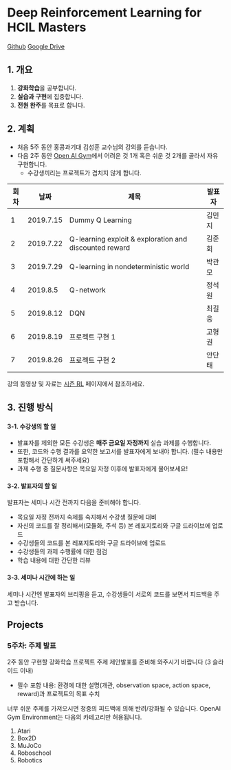 # Deep Reinforcement Learning for HCIL Masters

[Github](https://github.com/SNU-HCIL/2019-Summer-Seminar) [Google Drive](https://drive.google.com/drive/u/3/folders/15HQI7Ycc29T6jH7UaqXs4O9TRNDl-Ljb)

## 1. 개요

1. **강화학습**을 공부합니다.
2. **실습과 구현**에 집중합니다.
3. **전원 완주**를 목표로 합니다.

## 2. 계획

* 처음 5주 동안 홍콩과기대 김성훈 교수님의 강의를 듣습니다.
* 다음 2주 동안 [Open AI Gym](https://gym.openai.com/envs/Acrobot-v1/)에서 어려운 것 1개 혹은 쉬운 것 2개를 골라서 자유 구현합니다.
    * 수강생끼리는 프로젝트가 겹치지 않게 합니다.
    
회차 | 날짜 | 제목 | 발표자
-----|-----|------|-------
1 | 2019.7.15 | Dummy Q Learning | 김민지
2 | 2019.7.22 | Q-learning exploit & exploration and discounted reward | 김준회
3 | 2019.7.29 | Q-learning in nondeterministic world | 박관모
4 | 2019.8.5 | Q-network | 정석원
5 | 2019.8.12 | DQN | 최길웅
6 | 2019.8.19 | 프로젝트 구현 1 | 고형권
7 | 2019.8.26 | 프로젝트 구현 2 | 안단태

강의 동영상 및 자료는 [시즌 RL](https://hunkim.github.io/ml/) 페이지에서 참조하세요.

## 3. 진행 방식

#### 3-1. 수강생의 할 일

* 발표자를 제외한 모든 수강생은 **매주 금요일 자정까지** 실습 과제를 수행합니다.
* 또한, 코드와 수행 결과를 요약한 보고서를 발표자에게 보내야 합니다. (필수 내용만 포함해서 간단하게 써주세요)
* 과제 수행 중 질문사항은 목요일 자정 이후에 발표자에게 물어보세요!
    
#### 3-2. 발표자의 할 일 

발표자는 세미나 시간 전까지 다음을 준비해야 합니다.

* 목요일 자정 전까지 숙제를 숙지해서 수강생 질문에 대비
* 자신의 코드를 잘 정리해서(모듈화, 주석 등) 본 레포지토리와 구글 드라이브에 업로드
* 수강생들의 코드를 본 레포지토리와 구글 드라이브에 업로드
* 수강생들의 과제 수행률에 대한 점검
* 학습 내용에 대한 간단한 리뷰

#### 3-3. 세미나 시간에 하는 일 

세미나 시간엔 발표자의 브리핑을 듣고, 수강생들이 서로의 코드를 보면서 피드백을 주고 받습니다.


## Projects

### 5주차: 주제 발표

2주 동안 구현할 강화학습 프로젝트 주제 제안발표를 준비해 와주시기 바랍니다 (3 슬라이드 이내)

* 필수 포함 내용: 환경에 대한 설명(개관, observation space, action space, reward)과 프로젝트의 목표 수치

너무 쉬운 주제를 가져오시면 청중의 피드백에 의해 반려/강화될 수 있습니다. OpenAI Gym Environment는 다음의 카테고리만 허용됩니다.

1. Atari
2. Box2D
3. MuJoCo
4. Roboschool
5. Robotics
